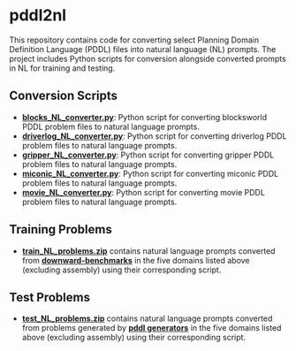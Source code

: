 # pddl2nl

This repository contains code for converting select Planning Domain Definition Language (PDDL) files into natural language (NL) prompts. The project includes Python scripts for conversion alongside converted prompts in NL for training and testing.

## Conversion Scripts
- [**blocks_NL_converter.py**](https://github.com/widenerm/pddl2nl/blob/main/blocks_NL_converter.py): Python script for converting blocksworld PDDL problem files to natural language prompts.
- [**driverlog_NL_converter.py**](https://github.com/widenerm/pddl2nl/blob/main/driverlog_NL_converter.py): Python script for converting driverlog PDDL problem files to natural language prompts.
- [**gripper_NL_converter.py**](https://github.com/widenerm/pddl2nl/blob/main/gripper_NL_converter.py): Python script for converting gripper PDDL problem files to natural language prompts.
- [**miconic_NL_converter.py**](https://github.com/widenerm/pddl2nl/blob/main/miconic_NL_converter.py): Python script for converting miconic PDDL problem files to natural language prompts.
- [**movie_NL_converter.py**](https://github.com/widenerm/pddl2nl/blob/main/movie_NL_converter.py): Python script for converting movie PDDL problem files to natural language prompts.

## Training Problems
- [**train_NL_problems.zip**](https://github.com/widenerm/pddl2nl/blob/main/train_NL_problems.zip) contains natural language prompts converted from [**downward-benchmarks**](https://github.com/aibasel/downward-benchmarks/tree/master) in the five domains listed above (excluding assembly) using their corresponding script.

## Test Problems
- [**test_NL_problems.zip**](https://github.com/widenerm/pddl2nl/blob/main/test_NL_problems.zip) contains natural language prompts converted from problems generated by [**pddl generators**](https://github.com/AI-Planning/pddl-generators) in the five domains listed above (excluding assembly) using their corresponding script.
